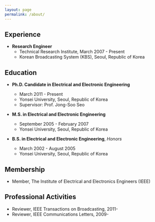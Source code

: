 ```yaml
---
layout: page
permalink: /about/
---
```


## Experience

- **Research Engineer**              
	- Technical Research Institute, March 2007 - Present  
	- Korean Broadcasting System (KBS), Seoul, Republic of Korea  

## Education

- **Ph.D. Candidate in Electrical and Electronic Engineering**   
	- March 2011 - Present    
	- Yonsei University, Seoul, Republic of Korea    
	- Supervisor: Prof. Jong-Soo Seo    
	 
- **M.S. in Electrical and Electronic Engineering**     
	- September 2005 - February 2007    
	- Yonsei University, Seoul, Republic of Korea       

- **B.S. in Electrical and Electronic Engineering**, *Honors*   
	- March 2002 - August 2005    
	- Yonsei University, Seoul, Republic of Korea  


## Membership

- Member, The Institute of Electrical and Electronics Engineers (IEEE)


## Professional Activities

- Reviewer, IEEE Transactions on Broadcasting, 2011-   
- Reviewer, IEEE Communications Letters, 2009-     

